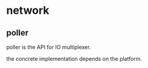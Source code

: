 # network

## poller

poller is the API for IO multiplexer.

the concrete implementation depends on the platform.

